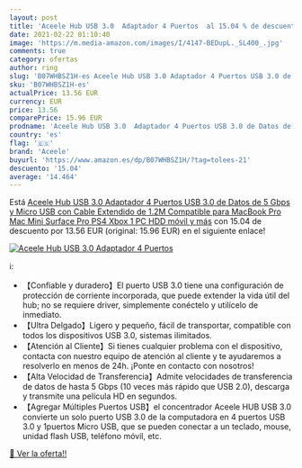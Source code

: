 ```yaml
---
layout: post
title: 'Aceele Hub USB 3.0  Adaptador 4 Puertos  al 15.04 % de descuento'
date: 2021-02-22 01:10:40
image: 'https://m.media-amazon.com/images/I/4147-BEDupL._SL400_.jpg'
comments: true
category: ofertas
author: ring
slug: 'B07WHBSZ1H-es Aceele Hub USB 3.0 Adaptador 4 Puertos USB 3.0 de Datos de...'
sku: 'B07WHBSZ1H-es'
actualPrice: 13.56 EUR
currency: EUR
price: 13.56
comparePrice: 15.96 EUR
prodname: 'Aceele Hub USB 3.0  Adaptador 4 Puertos USB 3.0 de Datos de 5 Gbps y Micro USB  con Cable Extendido de 1.2M Compatible para MacBook Pro  Mac Mini  Surface Pro  PS4  Xbox 1  PC  HDD móvil y más'
country: 'es'
flag: '🇪🇸'
brand: 'Aceele'
buyurl: 'https://www.amazon.es/dp/B07WHBSZ1H/?tag=tolees-21'
descuento: '15.04'
average: '14.464'
---
```


Está [Aceele Hub USB 3.0  Adaptador 4 Puertos USB 3.0 de Datos de 5 Gbps y Micro USB  con Cable Extendido de 1.2M Compatible para MacBook Pro  Mac Mini  Surface Pro  PS4  Xbox 1  PC  HDD móvil y más](https://www.amazon.es/dp/B07WHBSZ1H/?tag=tolees-21) con 15.04 de descuento por 13.56 EUR (original: 15.96 EUR) en el siguiente enlace!

[![Aceele Hub USB 3.0  Adaptador 4 Puertos ](https://m.media-amazon.com/images/I/4147-BEDupL._SL400_.jpg)](https://www.amazon.es/dp/B07WHBSZ1H/?tag=tolees-21)

ℹ️:

- 【Confiable y duradero】El puerto USB 3.0 tiene una configuración de protección de corriente incorporada, que puede extender la vida útil del hub; no se requiere driver, simplemente conéctelo y utilícelo de inmediato.
- 【Ultra Delgado】Ligero y pequeño, fácil de transportar, compatible con todos los dispositivos USB 3.0, sistemas ilimitados.
- 【Atención al Cliente】Si tienes cualquier problema con el dispositivo, contacta con nuestro equipo de atención al cliente y te ayudaremos a resolverlo en menos de 24h. ¡Ponte en contacto con nosotros!
- 【Alta Velocidad de Transferencia】Admite velocidades de transferencia de datos de hasta 5 Gbps (10 veces más rápido que USB 2.0), descarga y transmite una película HD en segundos.
- 【Agregar Múltiples Puertos USB】el concentrador Aceele HUB USB 3.0 convierte un solo puerto USB 3.0 de la computadora en 4 puertos USB 3.0 y 1puertos Micro USB, que se pueden conectar a un teclado, mouse, unidad flash USB, teléfono móvil, etc.

[🛒 Ver la oferta!!](https://www.amazon.es/dp/B07WHBSZ1H/?tag=tolees-21)
